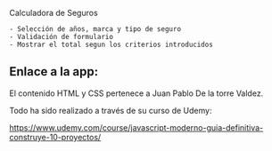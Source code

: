 Calculadora de Seguros

    - Selección de años, marca y tipo de seguro
    - Validación de formulario
    - Mostrar el total segun los criterios introducidos

Enlace a la app: 
----------------------------------------------------------------------------------------

El contenido HTML y CSS pertenece a Juan Pablo De la torre Valdez. 


Todo ha sido realizado a través de su curso de Udemy:

https://www.udemy.com/course/javascript-moderno-guia-definitiva-construye-10-proyectos/